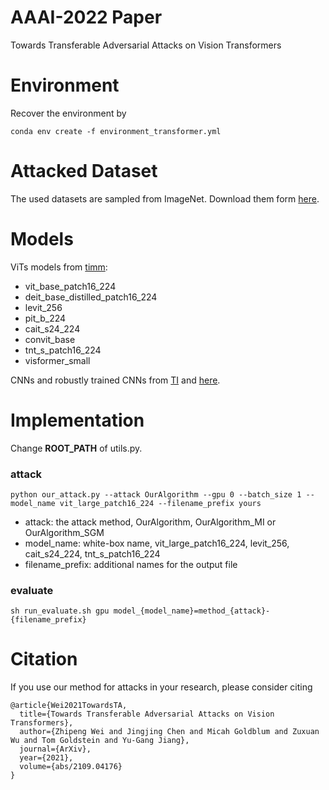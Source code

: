 # AAAI-2022 Paper
Towards Transferable Adversarial Attacks on Vision Transformers

# Environment
Recover the environment by
```
conda env create -f environment_transformer.yml
```

# Attacked Dataset
The used datasets are sampled from ImageNet. Download them form [here](url).

# Models
ViTs models from [timm](https://github.com/rwightman/pytorch-image-models): 
* vit_base_patch16_224
* deit_base_distilled_patch16_224
* levit_256
* pit_b_224
* cait_s24_224
* convit_base
* tnt_s_patch16_224
* visformer_small   

CNNs and robustly trained CNNs from [TI](https://github.com/dongyp13/Translation-Invariant-Attacks) and [here](https://github.com/tensorflow/models/tree/benchmark/research/adv_imagenet_models).

# Implementation
Change **ROOT_PATH** of utils.py.
### attack
```
python our_attack.py --attack OurAlgorithm --gpu 0 --batch_size 1 --model_name vit_large_patch16_224 --filename_prefix yours 
```
* attack: the attack method, OurAlgorithm, OurAlgorithm_MI or OurAlgorithm_SGM
* model_name: white-box name, vit_large_patch16_224, levit_256, cait_s24_224, tnt_s_patch16_224
* filename_prefix: additional names for the output file

### evaluate
```
sh run_evaluate.sh gpu model_{model_name}=method_{attack}-{filename_prefix}
```

# Citation
If you use our method for attacks in your research, please consider citing
```
@article{Wei2021TowardsTA,
  title={Towards Transferable Adversarial Attacks on Vision Transformers},
  author={Zhipeng Wei and Jingjing Chen and Micah Goldblum and Zuxuan Wu and Tom Goldstein and Yu-Gang Jiang},
  journal={ArXiv},
  year={2021},
  volume={abs/2109.04176}
}
```